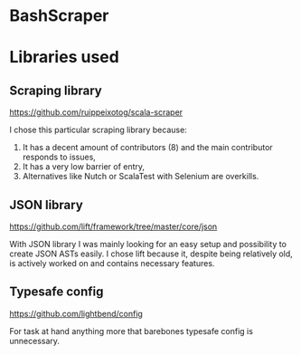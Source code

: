 # BashScraper

Libraries used
====================

Scraping library
---------------------
https://github.com/ruippeixotog/scala-scraper

I chose this particular scraping library because:
1) It has a decent amount of contributors (8) and the main contributor responds to issues,
2) It has a very low barrier of entry,
3) Alternatives like Nutch or ScalaTest with Selenium are overkills.

JSON library
---------------------
https://github.com/lift/framework/tree/master/core/json

With JSON library I was mainly looking for an easy setup and possibility to create JSON ASTs easily.
I chose lift because it, despite being relatively old, is actively worked on and contains necessary features.

Typesafe config
---------------------
https://github.com/lightbend/config

For task at hand anything more that barebones typesafe config is unnecessary.
